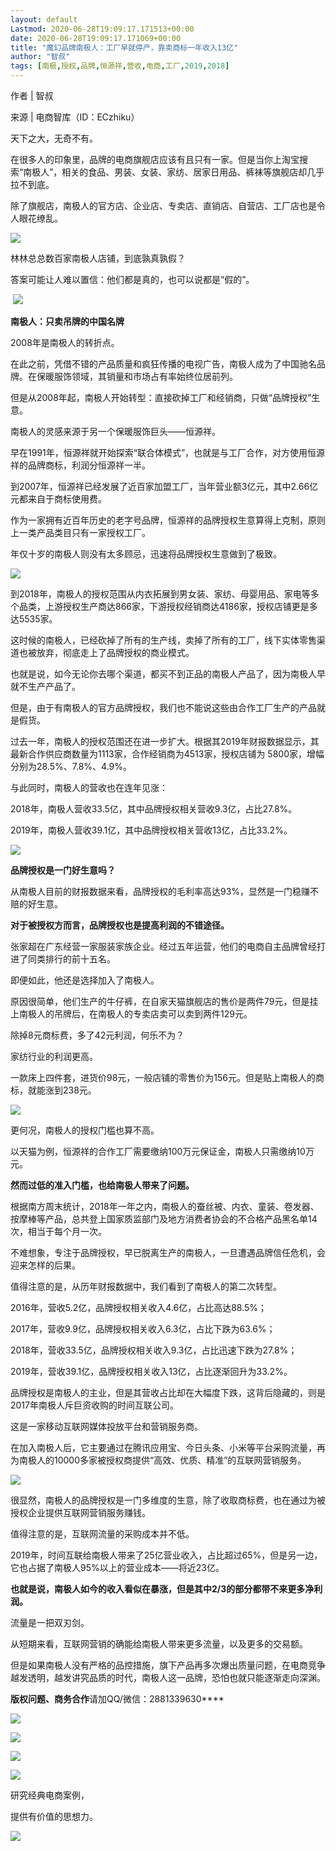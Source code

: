 ```yaml
---
layout: default
Lastmod: 2020-06-28T19:09:17.171513+00:00
date: 2020-06-28T19:09:17.171069+00:00
title: "魔幻品牌南极人：工厂早就停产，靠卖商标一年收入13亿"
author: "智叔"
tags: [南极,授权,品牌,恒源祥,营收,电商,工厂,2019,2018]
---
```


作者 | 智叔

来源 | 电商智库（ID：ECzhiku）

天下之大，无奇不有。

在很多人的印象里，品牌的电商旗舰店应该有且只有一家。但是当你上淘宝搜索“南极人”，相关的食品、男装、女装、家纺、居家日用品、裤袜等旗舰店却几乎拉不到底。

除了旗舰店，南极人的官方店、企业店、专卖店、直销店、自营店、工厂店也是令人眼花缭乱。

  

![](https://images.weserv.nl/?url=https%3A//mmbiz.qpic.cn/mmbiz_jpg/oxYVcjLwVlr9JdmC88tD8ic6EhemalBI7icSRGo0b6iauibXEnpSXooDa77mwe2wnt0o6JWOwN5x6r2E6LTpeHNiaJw/640%3Fwx_fmt%3Djpeg)

林林总总数百家南极人店铺，到底孰真孰假？

答案可能让人难以置信：他们都是真的，也可以说都是“假的”。

 ********![](https://images.weserv.nl/?url=https%3A//mmbiz.qpic.cn/mmbiz_jpg/oxYVcjLwVlpHKRN57eI2BpQYKE99lJLI3ibezEZEgqicRyRpr6UTpPwuOBLQCDHQVia9QnCKmAGWguxhUgOicKC4Yg/640%3Fwx_fmt%3Djpeg)********

****************南极人：只卖吊牌的中国名牌****************

2008年是南极人的转折点。

在此之前，凭借不错的产品质量和疯狂传播的电视广告，南极人成为了中国驰名品牌。在保暖服饰领域，其销量和市场占有率始终位居前列。

但是从2008年起，南极人开始转型：直接砍掉工厂和经销商，只做“品牌授权”生意。

南极人的灵感来源于另一个保暖服饰巨头——恒源祥。

早在1991年，恒源祥就开始探索“联合体模式”，也就是与工厂合作，对方使用恒源祥的品牌商标，利润分恒源祥一半。

到2007年，恒源祥已经发展了近百家加盟工厂，当年营业额3亿元，其中2.66亿元都来自于商标使用费。

作为一家拥有近百年历史的老字号品牌，恒源祥的品牌授权生意算得上克制，原则上一类产品类目只有一家授权工厂。

年仅十岁的南极人则没有太多顾忌，迅速将品牌授权生意做到了极致。

![](https://images.weserv.nl/?url=https%3A//mmbiz.qpic.cn/mmbiz_png/oxYVcjLwVlr9JdmC88tD8ic6EhemalBI7sJnCACp5dfNI8Yvq9KgUhst6ibJ75dt6sAw2ibwLp2cTuGdP80296icpQ/640%3Fwx_fmt%3Dpng)

到2018年，南极人的授权范围从内衣拓展到男女装、家纺、母婴用品、家电等多个品类，上游授权生产商达866家，下游授权经销商达4186家，授权店铺更是多达5535家。

这时候的南极人，已经砍掉了所有的生产线，卖掉了所有的工厂，线下实体零售渠道也被放弃，彻底走上了品牌授权的商业模式。

也就是说，如今无论你去哪个渠道，都买不到正品的南极人产品了，因为南极人早就不生产产品了。

但是，由于有南极人的官方品牌授权，我们也不能说这些由合作工厂生产的产品就是假货。

过去一年，南极人的授权范围还在进一步扩大。根据其2019年财报数据显示，其最新合作供应商数量为1113家，合作经销商为4513家，授权店铺为 5800家，增幅分别为28.5%、7.8%、4.9%。

与此同时，南极人的营收也在连年见涨：

2018年，南极人营收33.5亿，其中品牌授权相关营收9.3亿，占比27.8%。

2019年，南极人营收39.1亿，其中品牌授权相关营收13亿，占比33.2%。

![](https://images.weserv.nl/?url=https%3A//mmbiz.qpic.cn/mmbiz_jpg/oxYVcjLwVlpHKRN57eI2BpQYKE99lJLIPPic1DibNl0ibUoYdGWemeZKamiaWHzfbNTk6O5Zb1HJicflUVs86pDrKqQ/640%3Fwx_fmt%3Djpeg)

****************品牌授权是一门好生意吗？****************

从南极人目前的财报数据来看，品牌授权的毛利率高达93%，显然是一门稳赚不赔的好生意。

**对于被授权方而言，品牌授权也是提高利润的不错途径。**

张家超在广东经营一家服装家族企业。经过五年运营，他们的电商自主品牌曾经打进了同类排行的前十五名。

即便如此，他还是选择加入了南极人。

原因很简单，他们生产的牛仔裤，在自家天猫旗舰店的售价是两件79元，但是挂上南极人的吊牌后，在南极人的专卖店卖可以卖到两件129元。

除掉8元商标费，多了42元利润，何乐不为？

家纺行业的利润更高。

一款床上四件套，进货价98元，一般店铺的零售价为156元。但是贴上南极人的商标，就能涨到238元。

  

![](https://images.weserv.nl/?url=https%3A//mmbiz.qpic.cn/mmbiz_png/oxYVcjLwVlr9JdmC88tD8ic6EhemalBI7mrJ3gaiaoTPK5RhnvHPXAkUvxJK822MYugKPGg5rKVib2puVd8oibyHIg/640%3Fwx_fmt%3Dpng)

更何况，南极人的授权门槛也算不高。

以天猫为例，恒源祥的合作工厂需要缴纳100万元保证金，南极人只需缴纳10万元。

**然而过低的准入门槛，也给南极人带来了问题。**

根据南方周末统计，2018年一年之内，南极人的蚕丝被、内衣、童装、卷发器、按摩棒等产品，总共登上国家质监部门及地方消费者协会的不合格产品黑名单14次，相当于每个月一次。

不难想象，专注于品牌授权，早已脱离生产的南极人，一旦遭遇品牌信任危机，会迎来怎样的后果。

值得注意的是，从历年财报数据中，我们看到了南极人的第二次转型。

2016年，营收5.2亿，品牌授权相关收入4.6亿，占比高达88.5%；

2017年，营收9.9亿，品牌授权相关收入6.3亿，占比下跌为63.6%；

2018年，营收33.5亿，品牌授权相关收入9.3亿，占比迅速下跌为27.8%；

2019年，营收39.1亿，品牌授权相关收入13亿，占比逐渐回升为33.2%。

品牌授权是南极人的主业，但是其营收占比却在大幅度下跌，这背后隐藏的，则是2017年南极人斥巨资收购的时间互联公司。

这是一家移动互联网媒体投放平台和营销服务商。

在加入南极人后，它主要通过在腾讯应用宝、今日头条、小米等平台采购流量，再为南极人的10000多家被授权商提供“高效、优质、精准”的互联网营销服务。

![](https://images.weserv.nl/?url=https%3A//mmbiz.qpic.cn/mmbiz_jpg/oxYVcjLwVlr9JdmC88tD8ic6EhemalBI7eNNFSFicXlEyWHHH2IPGPxCehHqDVGhrAhtAUeD6qyR3A81vOQb6KAw/640%3Fwx_fmt%3Djpeg)

很显然，南极人的品牌授权是一门多维度的生意，除了收取商标费，也在通过为被授权企业提供互联网营销服务赚钱。

值得注意的是，互联网流量的采购成本并不低。

2019年，时间互联给南极人带来了25亿营业收入，占比超过65%，但是另一边，它也占据了南极人95%以上的营业成本——将近23亿。

**也就是说，南极人如今的收入看似在暴涨，但是其中2/3的部分都带不来更多净利润。**

流量是一把双刃剑。

从短期来看，互联网营销的确能给南极人带来更多流量，以及更多的交易额。

但是如果南极人没有严格的品控措施，旗下产品再多次爆出质量问题，在电商竞争越发透明，越发讲究品质的时代，南极人这一品牌，恐怕也就只能逐渐走向深渊。

****版权问题、商务合作****请加QQ/微信：2881339630****

![](https://images.weserv.nl/?url=https%3A//mmbiz.qpic.cn/mmbiz_jpg/CoZJ0qSb4rgrAdyCIY40yl9q3VRlr5hicdUXzXxH9oEj953ca4iamn4kguIQPRCjnqx5vv1wia6oYU6zgYLO8TbdA/640%3Fwx_fmt%3Djpeg)

[![](https://images.weserv.nl/?url=https%3A//mmbiz.qpic.cn/mmbiz_jpg/oxYVcjLwVlrlZCRIibaVzX6q8zFw84dWntCmrZibQRSoVbywiaJvGicHaNyQt1077nklWyjCHib5Uia4MtJnVYKzuH4w/640%3Fwx_fmt%3Djpeg)](https://mp.weixin.qq.com/s?__biz=MjM5NTAyNjAyMA==&mid=2656751288&idx=2&sn=28f3582fad7c875858892583baab9fc2&scene=21#wechat_redirect)

[![](https://images.weserv.nl/?url=https%3A//mmbiz.qpic.cn/mmbiz_jpg/oxYVcjLwVlrlZCRIibaVzX6q8zFw84dWnTtic1Ia8fqG664B0L6vKIfSD1UjYQWS9WbBGRUekBpe6QYkfg7F6TJw/640%3Fwx_fmt%3Djpeg)](https://mp.weixin.qq.com/s?__biz=MjM5NTcwOTgyNg==&mid=2651328201&idx=1&sn=423c425db81d9cb48e9b77dbe3724103&scene=21#wechat_redirect)

[![](https://images.weserv.nl/?url=https%3A//mmbiz.qpic.cn/mmbiz_jpg/oxYVcjLwVlrlZCRIibaVzX6q8zFw84dWnU1iam9kyRpF24ib9SAhJtiaXsdG5AJ7BZKCLoJax81Tj2aWowT6icqomjA/640%3Fwx_fmt%3Djpeg)](https://mp.weixin.qq.com/s?__biz=MjM5ODM1NzU1OA==&mid=2652114905&idx=1&sn=1b71408c767017226bb20211b40a8dc5&scene=21#wechat_redirect)

  

研究经典电商案例，

提供有价值的思想力。

![](https://images.weserv.nl/?url=https%3A//mmbiz.qpic.cn/mmbiz_jpg/oxYVcjLwVlpHKRN57eI2BpQYKE99lJLIm6pib6T1cY2YWibxFPGaWJdInyhfTf23R72y4sFSNQibWeLWq0sNKyzLg/640%3Fwx_fmt%3Djpeg)

